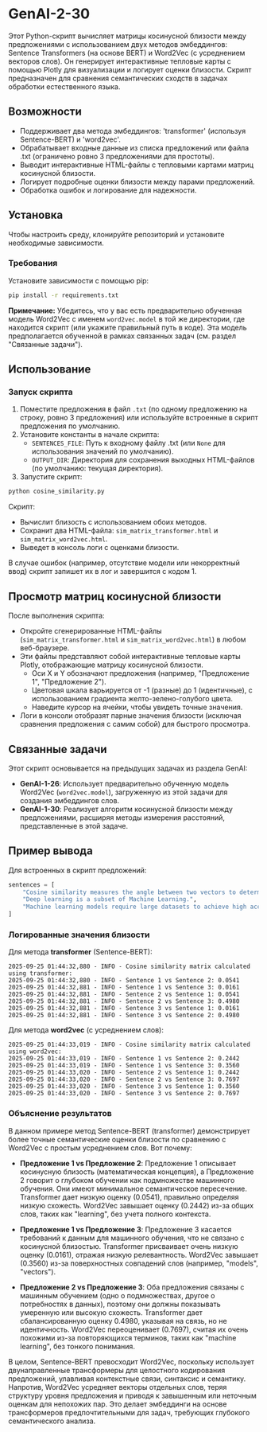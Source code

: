 # GenAI-2-30

Этот Python-скрипт вычисляет матрицы косинусной близости между предложениями с использованием двух методов эмбеддингов: Sentence Transformers (на основе BERT) и Word2Vec (с усреднением векторов слов). Он генерирует интерактивные тепловые карты с помощью Plotly для визуализации и логирует оценки близости. Скрипт предназначен для сравнения семантических сходств в задачах обработки естественного языка.

## Возможности
- Поддерживает два метода эмбеддингов: 'transformer' (используя Sentence-BERT) и 'word2vec'.
- Обрабатывает входные данные из списка предложений или файла .txt (ограничено ровно 3 предложениями для простоты).
- Выводит интерактивные HTML-файлы с тепловыми картами матриц косинусной близости.
- Логирует подробные оценки близости между парами предложений.
- Обработка ошибок и логирование для надежности.

## Установка

Чтобы настроить среду, клонируйте репозиторий и установите необходимые зависимости.

### Требования
Установите зависимости с помощью pip:

```bash
pip install -r requirements.txt
```

**Примечание:** Убедитесь, что у вас есть предварительно обученная модель Word2Vec с именем `word2vec.model` в той же директории, где находится скрипт (или укажите правильный путь в коде). Эта модель предполагается обученной в рамках связанных задач (см. раздел "Связанные задачи").

## Использование

### Запуск скрипта
1. Поместите предложения в файл `.txt` (по одному предложению на строку, ровно 3 предложения) или используйте встроенные в скрипт предложения по умолчанию.
2. Установите константы в начале скрипта:
   - `SENTENCES_FILE`: Путь к входному файлу .txt (или `None` для использования значений по умолчанию).
   - `OUTPUT_DIR`: Директория для сохранения выходных HTML-файлов (по умолчанию: текущая директория).
3. Запустите скрипт:

```bash
python cosine_similarity.py
```

Скрипт:
- Вычислит близость с использованием обоих методов.
- Сохранит два HTML-файла: `sim_matrix_transformer.html` и `sim_matrix_word2vec.html`.
- Выведет в консоль логи с оценками близости.

В случае ошибок (например, отсутствие модели или некорректный ввод) скрипт запишет их в лог и завершится с кодом 1.

## Просмотр матриц косинусной близости

После выполнения скрипта:
- Откройте сгенерированные HTML-файлы (`sim_matrix_transformer.html` и `sim_matrix_word2vec.html`) в любом веб-браузере.
- Эти файлы представляют собой интерактивные тепловые карты Plotly, отображающие матрицу косинусной близости.
  - Оси X и Y обозначают предложения (например, "Предложение 1", "Предложение 2").
  - Цветовая шкала варьируется от -1 (разные) до 1 (идентичные), с использованием градиента желто-зелено-голубого цвета.
  - Наведите курсор на ячейки, чтобы увидеть точные значения.
- Логи в консоли отобразят парные значения близости (исключая сравнения предложения с самим собой) для быстрого просмотра.

## Связанные задачи

Этот скрипт основывается на предыдущих задачах из раздела GenAI:
- **GenAI-1-26**: Использует предварительно обученную модель Word2Vec (`word2vec.model`), загруженную из этой задачи для создания эмбеддингов слов.
- **GenAI-1-30**: Реализует алгоритм косинусной близости между предложениями, расширяя методы измерения расстояний, представленные в этой задаче.

## Пример вывода

Для встроенных в скрипт предложений:

```python
sentences = [
    "Cosine similarity measures the angle between two vectors to determine their similarity",
    "Deep learning is a subset of Machine Learning.",
    "Machine learning models require large datasets to achieve high accuracy"
]
```

### Логированные значения близости

Для метода **transformer** (Sentence-BERT):
```
2025-09-25 01:44:32,880 - INFO - Cosine similarity matrix calculated using transformer:
2025-09-25 01:44:32,880 - INFO - Sentence 1 vs Sentence 2: 0.0541
2025-09-25 01:44:32,881 - INFO - Sentence 1 vs Sentence 3: 0.0161
2025-09-25 01:44:32,881 - INFO - Sentence 2 vs Sentence 1: 0.0541
2025-09-25 01:44:32,881 - INFO - Sentence 2 vs Sentence 3: 0.4980
2025-09-25 01:44:32,881 - INFO - Sentence 3 vs Sentence 1: 0.0161
2025-09-25 01:44:32,881 - INFO - Sentence 3 vs Sentence 2: 0.4980
```

Для метода **word2vec** (с усреднением слов):
```
2025-09-25 01:44:33,019 - INFO - Cosine similarity matrix calculated using word2vec:
2025-09-25 01:44:33,019 - INFO - Sentence 1 vs Sentence 2: 0.2442
2025-09-25 01:44:33,019 - INFO - Sentence 1 vs Sentence 3: 0.3560
2025-09-25 01:44:33,020 - INFO - Sentence 2 vs Sentence 1: 0.2442
2025-09-25 01:44:33,020 - INFO - Sentence 2 vs Sentence 3: 0.7697
2025-09-25 01:44:33,020 - INFO - Sentence 3 vs Sentence 1: 0.3560
2025-09-25 01:44:33,020 - INFO - Sentence 3 vs Sentence 2: 0.7697
```

### Объяснение результатов
В данном примере метод Sentence-BERT (transformer) демонстрирует более точные семантические оценки близости по сравнению с Word2Vec с простым усреднением слов. Вот почему:

- **Предложение 1 vs Предложение 2**: Предложение 1 описывает косинусную близость (математическая концепция), а Предложение 2 говорит о глубоком обучении как подмножестве машинного обучения. Они имеют минимальное семантическое пересечение. Transformer дает низкую оценку (0.0541), правильно определяя низкую схожесть. Word2Vec завышает оценку (0.2442) из-за общих слов, таких как "learning", без учета полного контекста.

- **Предложение 1 vs Предложение 3**: Предложение 3 касается требований к данным для машинного обучения, что не связано с косинусной близостью. Transformer присваивает очень низкую оценку (0.0161), отражая низкую релевантность. Word2Vec завышает (0.3560) из-за поверхностных совпадений слов (например, "models", "vectors").

- **Предложение 2 vs Предложение 3**: Оба предложения связаны с машинным обучением (одно о подмножествах, другое о потребностях в данных), поэтому они должны показывать умеренную или высокую схожесть. Transformer дает сбалансированную оценку 0.4980, указывая на связь, но не идентичность. Word2Vec переоценивает (0.7697), считая их очень похожими из-за повторяющихся терминов, таких как "machine learning", без тонкого понимания.

В целом, Sentence-BERT превосходит Word2Vec, поскольку использует двунаправленные трансформеры для целостного кодирования предложений, улавливая контекстные связи, синтаксис и семантику. Напротив, Word2Vec усредняет векторы отдельных слов, теряя структуру уровня предложения и приводя к завышенным или неточным оценкам для непохожих пар. Это делает эмбеддинги на основе трансформеров предпочтительными для задач, требующих глубокого семантического анализа.
